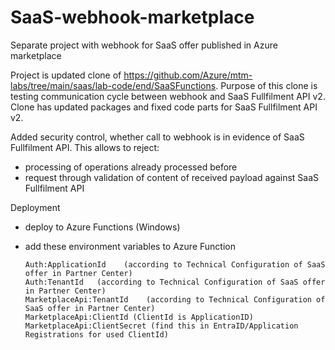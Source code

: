 # SaaS-webhook-marketplace
 Separate project with webhook for SaaS offer published in Azure marketplace

 Project is updated clone of https://github.com/Azure/mtm-labs/tree/main/saas/lab-code/end/SaaSFunctions.
 Purpose of this clone is testing communication cycle between webhook and SaaS Fullfilment API v2.
 Clone has updated packages and fixed code parts for SaaS Fullfilment API v2.

 Added security control, whether call to webhook is in evidence of SaaS Fullfilment API. This allows to reject:
 - processing of operations already processed before
 - request through validation of content of received payload against SaaS Fullfilment API

Deployment
- deploy to Azure Functions (Windows)
- add these environment variables to Azure Function

      Auth:ApplicationId    (according to Technical Configuration of SaaS offer in Partner Center)
      Auth:TenantId   (according to Technical Configuration of SaaS offer in Partner Center)
      MarketplaceApi:TenantId    (according to Technical Configuration of SaaS offer in Partner Center)
      MarketplaceApi:ClientId (ClientId is ApplicationID) 
      MarketplaceApi:ClientSecret (find this in EntraID/Application Registrations for used ClientId)

  
 
